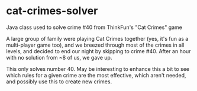 # cat-crimes-solver
Java class used to solve crime #40 from ThinkFun's "Cat Crimes" game

A large group of family were playing Cat Crimes together (yes, it's fun as a multi-player game too), and we breezed through most of the crimes in all levels, and decided to end our night by skipping to crime #40. After an hour with no solution from ~8 of us, we gave up. 

This only solves number 40. May be interesting to enhance this a bit to see which rules for a given crime are the most effective, which aren't needed, and possibly use this to create new crimes. 
